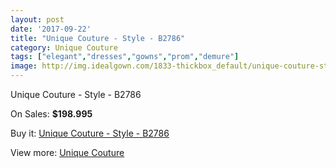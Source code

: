 ```yaml
---
layout: post
date: '2017-09-22'
title: "Unique Couture - Style - B2786"
category: Unique Couture
tags: ["elegant","dresses","gowns","prom","demure"]
image: http://img.idealgown.com/1833-thickbox_default/unique-couture-style-b2786.jpg
---
```

Unique Couture - Style - B2786

On Sales: **$198.995**
<a href="https://www.idealgown.com/en/unique-couture/866-unique-couture-style-b2786.html"><amp-img layout="responsive" width="600" height="600" src="//img.idealgown.com/1833-thickbox_default/unique-couture-style-b2786.jpg" alt="Unique Couture - Style - B2786 0" /></a>

Buy it: [Unique Couture - Style - B2786](https://www.idealgown.com/en/unique-couture/866-unique-couture-style-b2786.html "Unique Couture - Style - B2786")

View more: [Unique Couture](https://www.idealgown.com/en/11-unique-couture "Unique Couture")